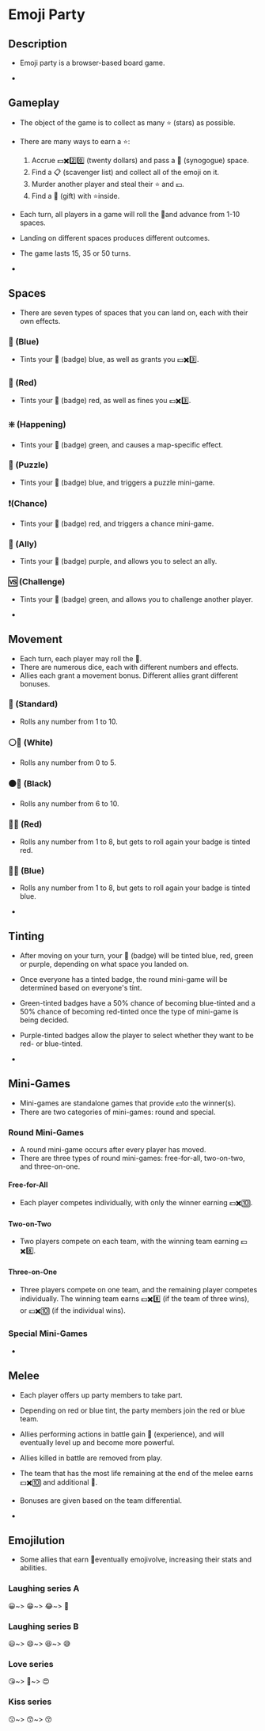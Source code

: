 # Emoji Party

## Description
- Emoji party is a browser-based board game.

- ~~~ 

## Gameplay
- The object of the game is to collect as many ⭐ (stars) as possible.
- There are many ways to earn a ⭐:
    1. Accrue 💵✖️2️⃣0️⃣ (twenty dollars) and pass a 🕍 (synogogue) space.
    2. Find a 📋 (scavenger list) and collect all of the emoji on it.
    3. Murder another player and steal their ⭐ and 💵.
    4. Find a 🎁 (gift) with ⭐inside.
- Each turn, all players in a game will roll the 🎲and advance from 1-10 spaces.
- Landing on different spaces produces different outcomes.
- The game lasts 15, 35 or 50 turns.

- ~~~ 

## Spaces
- There are seven types of spaces that you can land on, each with their own effects.

### 🔵 (Blue)
- Tints your 📛 (badge) blue, as well as grants you 💵✖️3️⃣.

### 🔴 (Red)
- Tints your 📛 (badge) red, as well as fines you 💵✖️3️⃣.

### ❇️ (Happening)
- Tints your 📛 (badge) green, and causes a map-specific effect.

### 🧩 (Puzzle)
- Tints your 📛 (badge) blue, and triggers a puzzle mini-game.

### ❗️(Chance)
- Tints your 📛 (badge) red, and triggers a chance mini-game.

### 💟 (Ally)
- Tints your 📛 (badge) purple, and allows you to select an ally.

### 🆚 (Challenge)
- Tints your 📛 (badge) green, and allows you to challenge another player.

- ~~~ 

## Movement
- Each turn, each player may roll the 🎲.
- There are numerous dice, each with different numbers and effects.
- Allies each grant a movement bonus. Different allies grant different bonuses.

### 🎲 (Standard)
- Rolls any number from 1 to 10.

### ⚪️🎲 (White)
- Rolls any number from 0 to 5.

### ⚫️🎲 (Black)
- Rolls any number from 6 to 10.

### 🔴🎲 (Red)
- Rolls any number from 1 to 8, but gets to roll again your badge is tinted red.

### 🔵🎲 (Blue)
- Rolls any number from 1 to 8, but gets to roll again your badge is tinted blue.

- ~~~ 

## Tinting
- After moving on your turn, your 📛 (badge) will be tinted blue, red, green or purple, depending on what space you landed on.
- Once everyone has a tinted badge, the round mini-game will be determined based on everyone's tint.
- Green-tinted badges have a 50% chance of becoming blue-tinted and a 50% chance of becoming red-tinted once the type of mini-game is being decided.
- Purple-tinted badges allow the player to select whether they want to be red- or blue-tinted.

- ~~~

## Mini-Games
- Mini-games are standalone games that provide 💵to the winner(s).
- There are two categories of mini-games: round and special.

### Round Mini-Games
- A round mini-game occurs after every player has moved.
- There are three types of round mini-games: free-for-all, two-on-two, and three-on-one.

#### Free-for-All
- Each player competes individually, with only the winner earning 💵✖️🔟.

#### Two-on-Two
- Two players compete on each team, with the winning team earning 💵✖️8️⃣.

#### Three-on-One
- Three players compete on one team, and the remaining player competes individually. The winning team earns 💵✖️8️⃣ (if the team of three wins), or 💵✖️🔟 (if the individual wins).

### Special Mini-Games

- ~~~

## Melee
- Each player offers up party members to take part.
- Depending on red or blue tint, the party members join the red or blue team.
- Allies performing actions in battle gain 🔆 (experience), and will eventually level up and become more powerful.
- Allies killed in battle are removed from play.
- The team that has the most life remaining at the end of the melee earns 💵✖️🔟 and additional 🔆.
- Bonuses are given based on the team differential.

- ~~~

## Emojilution
- Some allies that earn 🔆eventually emojivolve, increasing their stats and abilities.

### Laughing series A
😀~> 😁~> 😂~> 🤣

### Laughing series B
😃~> 😄~> 😆~> 😅

### Love series
😘~> 🥰~> 😍

### Kiss series
😗~> 😙~> 😚

